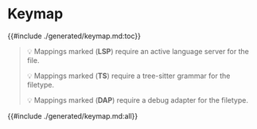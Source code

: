 # Keymap

{{#include ./generated/keymap.md:toc}}

> 💡 Mappings marked (**LSP**) require an active language server for the file.
>
> 💡 Mappings marked (**TS**) require a tree-sitter grammar for the filetype.
>
> 💡 Mappings marked (**DAP**) require a debug adapter for the filetype.

{{#include ./generated/keymap.md:all}}
